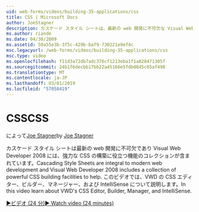 ```yaml
---
uid: web-forms/videos/building-35-applications/css
title: CSS | Microsoft Docs
author: JoeStagner
description: カスケード スタイル シートは、最新の web 開発に不可欠な Visual Web Developer 2008 には、強力な CSS の構築に役立つ機能のコレクションが含まれています.
ms.author: riande
ms.date: 04/30/2009
ms.assetid: 50a55e3b-3f5c-429b-baf9-730221e9ef4c
msc.legacyurl: /web-forms/videos/building-35-applications/css
msc.type: video
ms.openlocfilehash: f11d3a72db7adc376cf1213eba1f1a820471305f
ms.sourcegitcommit: 24b1f6decbb17bb22a45166e5fdb0845c65af498
ms.translationtype: MT
ms.contentlocale: ja-JP
ms.lasthandoff: 03/01/2019
ms.locfileid: "57058419"
---
```

<a name="css"></a><span data-ttu-id="382a2-103">CSS</span><span class="sxs-lookup"><span data-stu-id="382a2-103">CSS</span></span>
====================
<span data-ttu-id="382a2-104">によって[Joe Stagner](https://github.com/JoeStagner)</span><span class="sxs-lookup"><span data-stu-id="382a2-104">by [Joe Stagner](https://github.com/JoeStagner)</span></span>

<span data-ttu-id="382a2-105">カスケード スタイル シートは最新の web 開発に不可欠であり Visual Web Developer 2008 には、強力な CSS の構築に役立つ機能のコレクションが含まれています。</span><span class="sxs-lookup"><span data-stu-id="382a2-105">Cascading Style Sheets are integral to modern web development and Visual Web Developer 2008 includes a collection of powerful CSS building facilities to help.</span></span> <span data-ttu-id="382a2-106">このビデオでは、VWD の CSS エディター、ビルダー、マネージャー、および IntelliSense について説明します。</span><span class="sxs-lookup"><span data-stu-id="382a2-106">In this video learn about VWD's CSS Editor, Builder, Manager, and IntelliSense.</span></span>

[<span data-ttu-id="382a2-107">&#9654;ビデオ (24 分)</span><span class="sxs-lookup"><span data-stu-id="382a2-107">&#9654; Watch video (24 minutes)</span></span>](https://channel9.msdn.com/Blogs/ASP-NET-Site-Videos/css)
